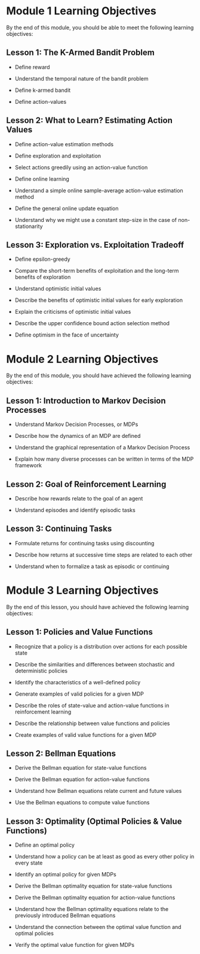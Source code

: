 
# Module 1 Learning Objectives
By the end of this module, you should be able to meet the following learning objectives: 

## Lesson 1: The K-Armed Bandit Problem

- Define reward

- Understand the temporal nature of the bandit problem

- Define k-armed bandit

- Define action-values

## Lesson 2: What to Learn? Estimating Action Values

- Define action-value estimation methods

- Define exploration and exploitation

- Select actions greedily using an action-value function

- Define online learning

- Understand a simple online sample-average action-value estimation method

- Define the general online update equation

- Understand why we might use a constant step-size in the case of non-stationarity

 

## Lesson 3: Exploration vs. Exploitation Tradeoff 

- Define epsilon-greedy

- Compare the short-term benefits of exploitation and the long-term benefits of exploration

- Understand optimistic initial values

- Describe the benefits of optimistic initial values for early exploration

- Explain the criticisms of optimistic initial values

- Describe the upper confidence bound action selection method

- Define optimism in the face of uncertainty

# Module 2 Learning Objectives
By the end of this module, you should have achieved the following learning objectives: 

## Lesson 1: Introduction to Markov Decision Processes  
 

- Understand Markov Decision Processes, or MDPs
 

- Describe how the dynamics of an MDP are defined
 

- Understand the graphical representation of a Markov Decision Process
 

- Explain how many diverse processes can be written in terms of the MDP framework
 
 

## Lesson 2: Goal of Reinforcement Learning   

- Describe how rewards relate to the goal of an agent
 

- Understand episodes and identify episodic tasks
 
 

## Lesson 3: Continuing Tasks
 

- Formulate returns for continuing tasks using discounting
 
- Describe how returns at successive time steps are related to each other
 

- Understand when to formalize a task as episodic or continuing

# Module 3 Learning Objectives
By the end of this lesson, you should have achieved the following learning objectives: 

## Lesson 1: Policies and Value Functions

- Recognize that a policy is a distribution over actions for each possible state
 

- Describe the similarities and differences between stochastic and deterministic policies
 

- Identify the characteristics of a well-defined policy
 

- Generate examples of valid policies for a given MDP
 

- Describe the roles of state-value and action-value functions in reinforcement learning
 

- Describe the relationship between value functions and policies
 

- Create examples of valid value functions for a given MDP
 
 

## Lesson 2: Bellman Equations

- Derive the Bellman equation for state-value functions
 

- Derive the Bellman equation for action-value functions
 

- Understand how Bellman equations relate current and future values
 

- Use the Bellman equations to compute value functions
 
 

## Lesson 3: Optimality (Optimal Policies & Value Functions)

- Define an optimal policy
 

- Understand how a policy can be at least as good as every other policy in every state
 

- Identify an optimal policy for given MDPs
 

- Derive the Bellman optimality equation for state-value functions
 

- Derive the Bellman optimality equation for action-value functions
 

- Understand how the Bellman optimality equations relate to the previously introduced Bellman equations
 

- Understand the connection between the optimal value function and optimal policies
 

- Verify the optimal value function for given MDPs